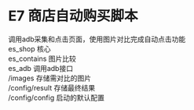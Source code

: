 # E7 商店自动购买脚本

调用adb采集和点击页面，使用图片对比完成自动点击功能  
es_shop 核心  
es_contains 图片比较  
es_adb 调用adb接口    
/images 存储需对比的图片  
/config/result 存储最终结果  
/config/config 启动的默认配置  
